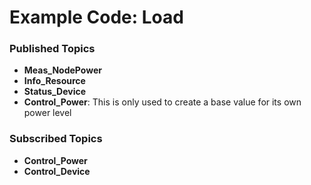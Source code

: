 # Example Code: Load

### Published Topics

- **Meas_NodePower**
- **Info_Resource**
- **Status_Device**
- **Control_Power**: This is only used to create a base value for its own power level

### Subscribed Topics

- **Control_Power**
- **Control_Device**
